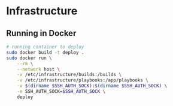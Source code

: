 Infrastructure
=============


Running in Docker
----------------
```bash
# running container to deploy
sudo docker build -t deploy .
sudo docker run \
    --rm \
    --network host \
    -v /etc/infrastructure/builds:/builds \
    -v /etc/infrastructure/playbooks:/app/playbooks \
    -v $(dirname $SSH_AUTH_SOCK):$(dirname $SSH_AUTH_SOCK) \
    -e SSH_AUTH_SOCK=$SSH_AUTH_SOCK \
    deploy
```
